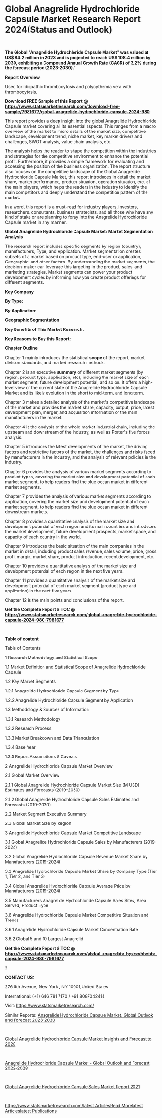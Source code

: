 <h1>Global Anagrelide Hydrochloride Capsule Market Research Report 2024(Status and Outlook)</h1><br/><p><strong>The Global "Anagrelide Hydrochloride Capsule Market" was valued at US$ 84.2 million in 2023 and is projected to reach US$ 108.4 million by 2030, exhibiting a Compound Annual Growth Rate (<strong>CAGR</strong>) of 3.2% during the forecast period (2023-2030)."</strong></p>
 
 
 
 <p><strong>Report Overview</strong></p>
 
 
 
 <p>Used for idiopathic thrombocytosis and polycythemia vera with thrombocytosis.</p>
 
 
 
 <p><strong>Download FREE Sample of this Report @ <a href="https://www.statsmarketresearch.com/download-free-sample/7981677/global-anagrelide-hydrochloride-capsule-2024-980">https://www.statsmarketresearch.com/download-free-sample/7981677/global-anagrelide-hydrochloride-capsule-2024-980</a></strong></p>
 
 
 
 <p>This report provides a deep insight into the global Anagrelide Hydrochloride Capsule market covering all its essential aspects. This ranges from a macro overview of the market to micro details of the market size, competitive landscape, development trend, niche market, key market drivers and challenges, SWOT analysis, value chain analysis, etc.</p>
 
 
 
 <p>The analysis helps the reader to shape the competition within the industries and strategies for the competitive environment to enhance the potential profit. Furthermore, it provides a simple framework for evaluating and accessing the position of the business organization. The report structure also focuses on the competitive landscape of the Global Anagrelide Hydrochloride Capsule Market, this report introduces in detail the market share, market performance, product situation, operation situation, etc. of the main players, which helps the readers in the industry to identify the main competitors and deeply understand the competition pattern of the market.</p>
 
 
 
 <p>In a word, this report is a must-read for industry players, investors, researchers, consultants, business strategists, and all those who have any kind of stake or are planning to foray into the Anagrelide Hydrochloride Capsule market in any manner.</p>
 
 
 
 <p><strong>Global Anagrelide Hydrochloride Capsule Market: Market Segmentation Analysis</strong></p>
 
 
 
 <p>The research report includes specific segments by region (country), manufacturers, Type, and Application. Market segmentation creates subsets of a market based on product type, end-user or application, Geographic, and other factors. By understanding the market segments, the decision-maker can leverage this targeting in the product, sales, and marketing strategies. Market segments can power your product development cycles by informing how you create product offerings for different segments.</p>
 
 
 
 <p><strong>Key Company</strong></p>
 
 
 
 <p><strong>By Type:</strong></p>
 
 
 
 <p><strong><strong>By Application</strong>:</strong></p>
 
 
 
 <p><strong>Geographic Segmentation</strong></p>
 
 
 
 <p><strong>Key Benefits of This Market Research:</strong></p>
 
 
 
 <p><strong>Key <strong>Reasons to Buy</strong> this Report:</strong></p>
 
 
 
 <p><strong>Chapter Outline</strong></p>
 
 
 
 <p>Chapter 1 mainly introduces the statistical <strong>scope</strong> of the report, market division standards, and market research methods.</p>
 
 
 
 <p>Chapter 2 is an executive <strong>summary</strong> of different market segments (by region, product type, application, etc), including the market size of each market segment, future development potential, and so on. It offers a high-level view of the current state of the Anagrelide Hydrochloride Capsule Market and its likely evolution in the short to mid-term, and long term.</p>
 
 
 
 <p>Chapter 3 makes a detailed analysis of the market&#39;s competitive landscape of the market and provides the market share, capacity, output, price, latest development plan, merger, and acquisition information of the main manufacturers in the market.</p>
 
 
 
 <p>Chapter 4 is the analysis of the whole market industrial chain, including the upstream and downstream of the industry, as well as Porter&#39;s five forces analysis.</p>
 
 
 
 <p>Chapter 5 introduces the latest developments of the market, the driving factors and restrictive factors of the market, the challenges and risks faced by manufacturers in the industry, and the analysis of relevant policies in the industry.</p>
 
 
 
 <p>Chapter 6 provides the analysis of various market segments according to product types, covering the market size and development potential of each market segment, to help readers find the blue ocean market in different market segments.</p>
 
 
 
 <p>Chapter 7 provides the analysis of various market segments according to application, covering the market size and development potential of each market segment, to help readers find the blue ocean market in different downstream markets.</p>
 
 
 
 <p>Chapter 8 provides a quantitative analysis of the market size and development potential of each region and its main countries and introduces the market development, future development prospects, market space, and capacity of each country in the world.</p>
 
 
 
 <p>Chapter 9 introduces the basic situation of the main companies in the market in detail, including product sales revenue, sales volume, price, gross profit margin, market share, product introduction, recent development, etc.</p>
 
 
 
 <p>Chapter 10 provides a quantitative analysis of the market size and development potential of each region in the next five years.</p>
 
 
 
 <p>Chapter 11 provides a quantitative analysis of the market size and development potential of each market segment (product type and application) in the next five years.</p>
 
 
 
 <p>Chapter 12 is the main points and conclusions of the report.</p>
 
 
 
 <div><b>Get the Complete Report & TOC @ <a href="https://www.statsmarketresearch.com/global-anagrelide-hydrochloride-capsule-2024-980-7981677">https://www.statsmarketresearch.com/global-anagrelide-hydrochloride-capsule-2024-980-7981677</a></b></div>
 
 
 
 <p><br />
 
 <b>Table of content</b></p>
 
 
 
 <p>Table of Contents<br />
 
 1 Research Methodology and Statistical Scope<br />
 
 1.1 Market Definition and Statistical Scope of Anagrelide Hydrochloride Capsule<br />
 
 1.2 Key Market Segments<br />
 
 1.2.1 Anagrelide Hydrochloride Capsule Segment by Type<br />
 
 1.2.2 Anagrelide Hydrochloride Capsule Segment by Application<br />
 
 1.3 Methodology & Sources of Information<br />
 
 1.3.1 Research Methodology<br />
 
 1.3.2 Research Process<br />
 
 1.3.3 Market Breakdown and Data Triangulation<br />
 
 1.3.4 Base Year<br />
 
 1.3.5 Report Assumptions & Caveats<br />
 
 2 Anagrelide Hydrochloride Capsule Market Overview<br />
 
 2.1 Global Market Overview<br />
 
 2.1.1 Global Anagrelide Hydrochloride Capsule Market Size (M USD) Estimates and Forecasts (2019-2030)<br />
 
 2.1.2 Global Anagrelide Hydrochloride Capsule Sales Estimates and Forecasts (2019-2030)<br />
 
 2.2 Market Segment Executive Summary<br />
 
 2.3 Global Market Size by Region<br />
 
 3 Anagrelide Hydrochloride Capsule Market Competitive Landscape<br />
 
 3.1 Global Anagrelide Hydrochloride Capsule Sales by Manufacturers (2019-2024)<br />
 
 3.2 Global Anagrelide Hydrochloride Capsule Revenue Market Share by Manufacturers (2019-2024)<br />
 
 3.3 Anagrelide Hydrochloride Capsule Market Share by Company Type (Tier 1, Tier 2, and Tier 3)<br />
 
 3.4 Global Anagrelide Hydrochloride Capsule Average Price by Manufacturers (2019-2024)<br />
 
 3.5 Manufacturers Anagrelide Hydrochloride Capsule Sales Sites, Area Served, Product Type<br />
 
 3.6 Anagrelide Hydrochloride Capsule Market Competitive Situation and Trends<br />
 
 3.6.1 Anagrelide Hydrochloride Capsule Market Concentration Rate<br />
 
 3.6.2 Global 5 and 10 Largest Anagrelid</p>
 
 
 
 <div><b>Get the Complete Report & TOC @ <a href="https://www.statsmarketresearch.com/global-anagrelide-hydrochloride-capsule-2024-980-7981677">https://www.statsmarketresearch.com/global-anagrelide-hydrochloride-capsule-2024-980-7981677</a></b></div>
 
 
 
 <p>? </p>
 
 
 
 <p><b>CONTACT US:</b><br />
 
 276 5th Avenue, New York , NY 10001,United States<br />
 
 International: (+1) 646 781 7170 / +91 8087042414<br />
 
 Visit: <a href="https://www.statsmarketresearch.com/">https://www.statsmarketresearch.com/</a><br />
 
 Similar Reports: <a href="https://www.statsmarketresearch.com/global-anagrelide-hydrochloride-capsule-2024-980-7981677">Anagrelide Hydrochloride Capsule Market, Global Outlook and Forecast 2023-2030</a><br />
 
 <br />
 
 <a href="https://www.statsmarketresearch.com/global-anagrelide-hydrochloride-capsule-2024-980-7981677">Global Anagrelide Hydrochloride Capsule Market Insights and Forecast to 2028</a><br />
 
 <br />
 
 <a href="https://www.statsmarketresearch.com/global-anagrelide-hydrochloride-capsule-2024-980-7981677">Anagrelide Hydrochloride Capsule Market - Global Outlook and Forecast 2022-2028</a><br />
 
 <br />
 
 <a href="https://www.statsmarketresearch.com/global-anagrelide-hydrochloride-capsule-2024-980-7981677">Global Anagrelide Hydrochloride Capsule Sales Market Report 2021</a><br />
 
 <br />
 
 <a href="https://gyeongbokgung.com">https://www.statsmarketresearch.com/</a><a href="https://hallyeomaritime.com">latest Articles</a><a href="https://jingwansa.com">Read More</a><a href="https://nguoiviet.jp/">latest Articles</a><a href="https://www.intelmarketresearch.com/">latest Publications</a></p>